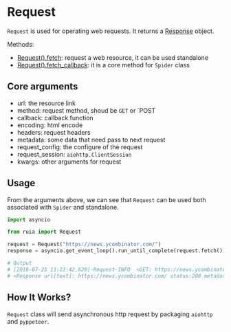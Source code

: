 # Request

`Request` is used for operating web requests.
It returns a [Response][response.md] object.

Methods: 

- [Request().fetch][request.py]: request a web resource, it can be used standalone
- [Request().fetch_callback][request.py]: it is a core method for `Spider` class

## Core arguments

- url: the resource link
- method: request method, shoud be `GET` or `POST
- callback: callback function
- encoding: html encode
- headers: request headers
- metadata: some data that need pass to next request
- request_config: the configure of the request
- request_session: `aiohttp.ClientSession`
- kwargs: other arguments for request

## Usage

From the arguments above, we can see that `Request` can be used both associated with `Spider` and standalone.

```python
import asyncio

from ruia import Request

request = Request("https://news.ycombinator.com/")
response = asyncio.get_event_loop().run_until_complete(request.fetch())

# Output
# [2018-07-25 11:23:42,620]-Request-INFO  <GET: https://news.ycombinator.com/>
# <Response url[text]: https://news.ycombinator.com/ status:200 metadata:{}>
```

## How It Works?

`Request` class will send asynchronous http request by packaging `aiohttp` and `pyppeteer`.

[response.md]: ./response.md
[request.py]: https://github.com/howie6879/ruia/blob/master/ruia/request.py
